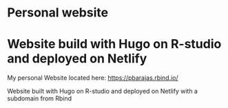 # Personal website

Website build with Hugo on R-studio and deployed on Netlify
=======

My personal Website located here: https://pbarajas.rbind.io/

Website built with Hugo on R-studio and deployed on Netlify with a subdomain from Rbind
